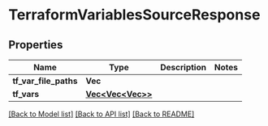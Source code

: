 # TerraformVariablesSourceResponse

## Properties

Name | Type | Description | Notes
------------ | ------------- | ------------- | -------------
**tf_var_file_paths** | **Vec<String>** |  | 
**tf_vars** | [**Vec<Vec<Vec<String>>>**](Vec.md) |  | 

[[Back to Model list]](../README.md#documentation-for-models) [[Back to API list]](../README.md#documentation-for-api-endpoints) [[Back to README]](../README.md)


